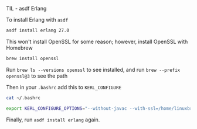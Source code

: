 TIL - asdf Erlang

To install Erlang with `asdf`

```bash
asdf install erlang 27.0
```

This won't install OpenSSL for some reason; however, install OpenSSL with Homebrew

```bash
brew install openssl
```

Run `brew ls --versions openssl` to see installed, and run `brew --prefix openssl@3` to see the path

Then in your `.bashrc` add this to `KERL_CONFIGURE`

```bash
cat ~/.bashrc

export KERL_CONFIGURE_OPTIONS="--without-javac --with-ssl=/home/linuxbrew/.linuxbrew/opt/openssl@3"
```

Finally, run `asdf install erlang` again.

